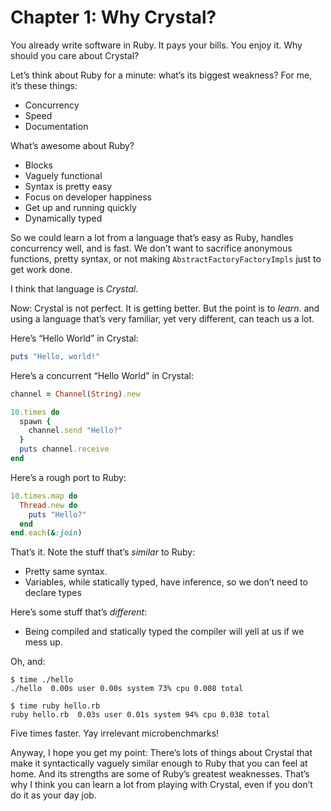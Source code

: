 # Chapter 1: Why Crystal?

You already write software in Ruby. It pays your bills. You enjoy it. Why should you care about Crystal?

Let’s think about Ruby for a minute: what’s its biggest weakness? For me, it’s these things:

* Concurrency
* Speed
* Documentation

What’s awesome about Ruby?

* Blocks
* Vaguely functional
* Syntax is pretty easy
* Focus on developer happiness
* Get up and running quickly
* Dynamically typed

So we could learn a lot from a language that’s easy as Ruby, handles concurrency well, and is fast. We don’t want to sacrifice anonymous functions, pretty syntax, or not making `AbstractFactoryFactoryImpls` just to get work done.

I think that language is _Crystal_.

Now: Crystal is not perfect. It is getting better. But the point is to _learn_. and using a language that’s very familiar, yet very different, can teach us a lot.

Here’s “Hello World” in Crystal:

```ruby
puts "Hello, world!"
```

Here’s a concurrent “Hello World” in Crystal:

```ruby
channel = Channel(String).new

10.times do
  spawn {
    channel.send "Hello?"
  }
  puts channel.receive
end
```

Here’s a rough port to Ruby:

```ruby
10.times.map do
  Thread.new do
    puts "Hello?"
  end
end.each(&:join)
```

That’s it. Note the stuff that’s _similar_ to Ruby:

* Pretty same syntax.
* Variables, while statically typed, have inference, so we don’t need to declare types

Here’s some stuff that’s _different_:

* Being compiled and statically typed the compiler will yell at us if we mess up.

Oh, and:

```text
$ time ./hello
./hello  0.00s user 0.00s system 73% cpu 0.008 total

$ time ruby hello.rb
ruby hello.rb  0.03s user 0.01s system 94% cpu 0.038 total
```

Five times faster. Yay irrelevant microbenchmarks!

Anyway, I hope you get my point: There’s lots of things about Crystal that make it syntactically vaguely similar enough to Ruby that you can feel at home. And its strengths are some of Ruby’s greatest weaknesses. That’s why I think you can learn a lot from playing with Crystal, even if you don’t do it as your day job.

